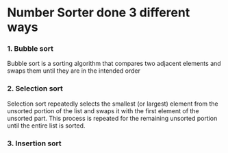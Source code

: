 # Number Sorter done 3 different ways

### 1. Bubble sort
Bubble sort is a sorting algorithm that compares two adjacent elements and swaps them until they are in the intended order

### 2. Selection sort
Selection sort repeatedly selects the smallest (or largest) element from the unsorted portion of the list and swaps it with the first element of the unsorted part. This process is repeated for the remaining unsorted portion until the entire list is sorted. 

### 3. Insertion sort
